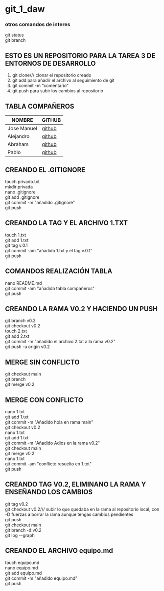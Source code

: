# git_1_daw

### otros comandos de interes

git status<br>
git branch

## ESTO ES UN REPOSITORIO PARA LA TAREA 3 DE ENTORNOS DE DESARROLLO

1) git clone/// clonar el repositorio creado
2) git add para añadir el archivo al seguimiento de git
3) git commit -m "comentario"
4) git push para subir los cambios al repositorio

## TABLA COMPAÑEROS

| NOMBRE | GITHUB |
|--------|--------|
|Jose Manuel|[github](https://github.com/jbenalb)|
|Alejandro|[github](https://github.com/asecval543)|
|Abraham|[github](https://github.com/arodmor789)|
|Pablo|[github](https://github.com/pamadob)|

## CREANDO EL .GITIGNORE

touch privado.txt<br>
mkdir privada<br>
nano .gitignore<br>
git add .gitignore<br>
git commit -m "añadido .gitignore"<br>
git push

## CREANDO LA TAG Y EL ARCHIVO 1.TXT

 touch 1.txt<br>
 git add 1.txt<br>
 git tag v.0.1<br>
 git commit -am "añadido 1.txt y el tag v.0.1"<br>
 git push 

## COMANDOS REALIZACIÓN TABLA

nano README.md<br>
git commit -am "añadida tabla compañeros"<br>
git push

## CREANDO LA RAMA V0.2 Y HACIENDO UN PUSH

  git branch v0.2<br>
  git checkout v0.2<br>
  touch 2.txt<br>
  git add 2.txt<br>
  git commit -m "añadido el archivo 2.txt a la rama v0.2"<br>
  git push -u origin v0.2

## MERGE SIN CONFLICTO

 git checkout main<br>
 git branch<br>
 git merge v0.2

## MERGE CON CONFLICTO

 nano 1.txt<br>
  git add 1.txt<br>
  git commit -m "Añadido hola en rama main"<br>
  git checkout v0.2<br>
  nano 1.txt<br>
  git add 1.txt<br>
  git commit -m "Añadido Adios en la rama v0.2"<br>
  git checkout main<br>
  git merge v0.2<br>
  nano 1.txt<br>
  git commit -am "conflicto resuelto en 1.txt"<br>
  git push

## CREANDO TAG V0.2, ELIMINANO LA RAMA Y ENSEÑANDO LOS CAMBIOS

   git tag v0.2<br>
   git checkout v0.2/// subir lo que quedaba en la rama al repositorio local, con -D fuerzas a borrar la rama aunque tengas cambios pendientes.<br>
   git push<br>
   git checkout main<br>
   git branch -d v0.2<br>
   git log --graph

## CREANDO EL ARCHIVO equipo.md

  touch equipo.md<br>
  nano equipo.md<br>
  git add equipo.md<br>
  git commit -m "añadido equipo.md"<br>
  git push







